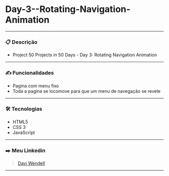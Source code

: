 # Day-3--Rotating-Navigation-Animation
<hr>

### 📋 Descrição
- Project 50 Projects in 50 Days - Day 3: Rotating Navigation Animation

<hr>

### ✍️ Funcionalidades
 - Pagina com menu fixo 
 - Toda a pagina se locomove para que um menu de navegação se revele

<hr>

### 🛠️ Tecnologias
- HTML5 
- CSS 3 
- JavaScript
 
<hr>

  ### ✒️ Meu Linkedin
 > <a href="https://www.linkedin.com/in/davi-wendell/">Davi Wendell</a> <br>

  
  <hr>



